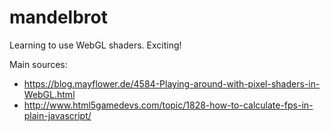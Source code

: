 mandelbrot
==========

Learning to use WebGL shaders. Exciting!

Main sources:
  * https://blog.mayflower.de/4584-Playing-around-with-pixel-shaders-in-WebGL.html
  * http://www.html5gamedevs.com/topic/1828-how-to-calculate-fps-in-plain-javascript/
